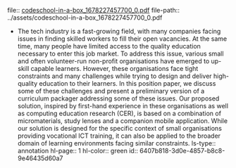 file:: [codeschool-in-a-box_1678227457700_0.pdf](../assets/codeschool-in-a-box_1678227457700_0.pdf)
file-path:: ../assets/codeschool-in-a-box_1678227457700_0.pdf

- The tech industry is a fast-growing field, with many companies facing issues in finding skilled workers to fill their open vacancies. At the same time, many people have limited access to the quality education necessary to enter this job market. To address this issue, various small and often volunteer-run non-profit organisations have emerged to up-skill capable learners. However, these organisations face tight constraints and many challenges while trying to design and deliver high-quality education to their learners. In this position paper, we discuss some of these challenges and present a preliminary version of a curriculum packager addressing some of these issues. Our proposed solution, inspired by first-hand experience in these organisations as well as computing education research (CER), is based on a combination of micromaterials, study lenses and a companion mobile application. While our solution is designed for the specific context of small organisations providing vocational ICT training, it can also be applied to the broader domain of learning environments facing similar constraints.
  ls-type:: annotation
  hl-page:: 1
  hl-color:: green
  id:: 6407b818-3d0e-4857-b8c8-9e46435d60a7